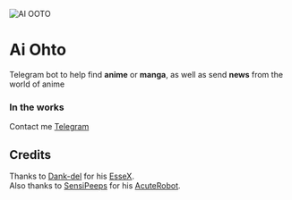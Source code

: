 ![AI OOTO](https://w.wallhaven.cc/full/57/wallhaven-577221.jpg)
# Ai Ohto 
Telegram bot to help find <b>anime</b> or <b>manga</b>, as well as send <b>news</b> from the world of anime


### In the works
Contact me [Telegram](https://t.me/waydk)

## Credits 
Thanks to [Dank-del](https://github.com/Dank-del) for his [EsseX](https://github.com/Dank-del/EsseX).<br>
Also thanks to [SensiPeeps](https://github.com/SensiPeeps) for his [AcuteRobot](https://github.com/SensiPeeps/AcuteRobo).



